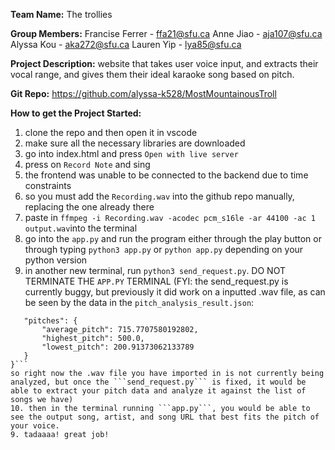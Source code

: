 **Team Name:**
The trollies

**Group Members:**
Francise Ferrer - ffa21@sfu.ca
Anne Jiao - aja107@sfu.ca
Alyssa Kou - aka272@sfu.ca
Lauren Yip - lya85@sfu.ca

**Project Description:**
website that takes user voice input, and extracts their vocal range, and gives them their ideal karaoke song based on pitch.

**Git Repo:**
https://github.com/alyssa-k528/MostMountainousTroll

**How to get the Project Started:**
1. clone the repo and then open it in vscode
2. make sure all the necessary libraries are downloaded
3. go into index.html and press ```Open with live server```
4. press on ```Record Note``` and sing
5. the frontend was unable to be connected to the backend due to time constraints
6. so you must add the ```Recording.wav``` into the github repo manually, replacing the one already there
7. paste in ```ffmpeg -i Recording.wav -acodec pcm_s16le -ar 44100 -ac 1 output.wav```into the terminal
8. go into the ```app.py``` and run the program either through the play button or through typing ```python3 app.py``` or ```python app.py``` depending on your python version
9. in another new terminal, run ```python3 send_request.py```. DO NOT TERMINATE THE ```APP.PY``` TERMINAL
 (FYI: the send_request.py is currently buggy, but previously it did work on a inputted .wav file, as can be seen by the data in the ```pitch_analysis_result.json```:
 ```{
    "pitches": {
        "average_pitch": 715.7707580192802,
        "highest_pitch": 500.0,
        "lowest_pitch": 200.91373062133789
    }
}```
so right now the .wav file you have imported in is not currently being analyzed, but once the ```send_request.py``` is fixed, it would be able to extract your pitch data and analyze it against the list of songs we have)
10. then in the terminal running ```app.py```, you would be able to see the output song, artist, and song URL that best fits the pitch of your voice. 
9. tadaaaa! great job!